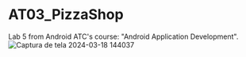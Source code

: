 # AT03_PizzaShop
Lab 5 from Android ATC's course: "Android Application Development". 
![Captura de tela 2024-03-18 144037](https://github.com/alxmart/AT03_PizzaShop/assets/48797259/9072aaea-dd19-4662-a5e3-332c54d03feb)



